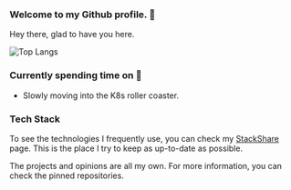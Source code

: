 ### Welcome to my Github profile. 👋

Hey there, glad to have you here.
    
![Top Langs](https://github-readme-stats.vercel.app/api/top-langs/?username=acikgozb&langs_count=10&theme=dark&layout=compact)

### Currently spending time on 🚀

  * Slowly moving into the K8s roller coaster.
  
### Tech Stack

To see the technologies I frequently use, you can check my [StackShare](https://stackshare.io/acikgozb/my-infrastructure-stack) page.
This is the place I try to keep as up-to-date as possible.

The projects and opinions are all my own. 
For more information, you can check the pinned repositories.
